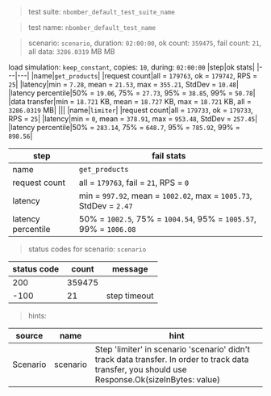 > test suite: `nbomber_default_test_suite_name`

> test name: `nbomber_default_test_name`

> scenario: `scenario`, duration: `02:00:00`, ok count: `359475`, fail count: `21`, all data: `3286.0319` MB MB

load simulation: `keep_constant`, copies: `10`, during: `02:00:00`
|step|ok stats|
|---|---|
|name|`get_products`|
|request count|all = `179763`, ok = `179742`, RPS = `25`|
|latency|min = `7.28`, mean = `21.53`, max = `355.21`, StdDev = `10.48`|
|latency percentile|50% = `19.06`, 75% = `27.73`, 95% = `38.85`, 99% = `50.78`|
|data transfer|min = `18.721` KB, mean = `18.727` KB, max = `18.721` KB, all = `3286.0319` MB|
|||
|name|`limiter`|
|request count|all = `179733`, ok = `179733`, RPS = `25`|
|latency|min = `0`, mean = `378.91`, max = `953.48`, StdDev = `257.45`|
|latency percentile|50% = `283.14`, 75% = `648.7`, 95% = `785.92`, 99% = `898.56`|

|step|fail stats|
|---|---|
|name|`get_products`|
|request count|all = `179763`, fail = `21`, RPS = `0`|
|latency|min = `997.92`, mean = `1002.02`, max = `1005.73`, StdDev = `2.47`|
|latency percentile|50% = `1002.5`, 75% = `1004.54`, 95% = `1005.57`, 99% = `1006.08`|
> status codes for scenario: `scenario`

|status code|count|message|
|---|---|---|
|200|359475||
|-100|21|step timeout|

> hints:

|source|name|hint|
|---|---|---|
|Scenario|scenario|Step 'limiter' in scenario 'scenario' didn't track data transfer. In order to track data transfer, you should use Response.Ok(sizeInBytes: value)|
